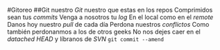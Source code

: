 #Gitoreo
##Git nuestro
*Git* nuestro que estas en los repos
Comprimidos sean tus *commits*
Venga a nosotros tu *log*
En el local como en el *remote*
Danos hoy nuestro *pull* de cada día
Perdona nuestros *conflictos*
Como también perdonanmos a los de otros geeks
No nos dejes caer en el *datached HEAD*
y líbranos de *SVN*
`git commit --amend`

